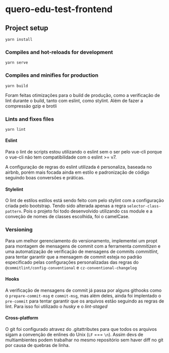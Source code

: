 # quero-edu-test-frontend

## Project setup

```shell
yarn install
```

### Compiles and hot-reloads for development

```shell
yarn serve
```

### Compiles and minifies for production

```shell
yarn build
```

Foram feitas otimizações para o build de produção, como a verificação de lint durante o build, tanto
com eslint, como stylint. Além de fazer a compressão gzip e brotli

### Lints and fixes files

```shell
yarn lint
```

#### Eslint

Para o lint de scripts estou utilizando o eslint sem o ser pelo vue-cli porque o vue-cli não tem
compatibilidade com o eslint >= v7.

A configuração de regras do eslint utilizada é personaliza, baseada no airbnb, porém mais focada
ainda em estilo e padronização de código seguindo boas conversões e práticas.

#### Stylelint

O lint de estilos estilos está sendo feito com pelo stylint com a configuração criada pelo
bootstrap. Tendo sido alterada apenas a regra `selector-class-pattern`. Pois o projeto foi todo
desenvolvido utilizando css module e a conveção de nomes de classes escolhida, foi o camelCase.

### Versioning

Para um melhor gerenciamento do versionamento, implementei um propt para montagem de mensagens de
commit com a ferramenta *commitizen* e uma automatização de verificação de mensagens de commits
*commitlint*, para tentar garantir que a mensagem de commit esteja no padrão especificado pelas
configurações personalizadas das regras do `@commitlint/config-conventional` e
`cz-conventional-changelog`

#### Hooks

A verificação de mensagens de commit já passa por alguns githooks como o `prepare-commit-msg` e
`commit-msg`, mas além deles, ainda foi implentado o `pre-commit` para tentar garantir que os
arquivos estão seguindo as regras de lint. Para isso foi utilizado o *husky* e o *lint-staged*

#### Cross-platform

O git foi configurado atravez do .gitattributes para que todos os arquivos sigam a convenção de
enlines do Unix (`LF` === `\n`). Assim devs de multiambientes podem trabalhar no mesmo repositório
sem haver diff no git por causa de quebras de linha.
